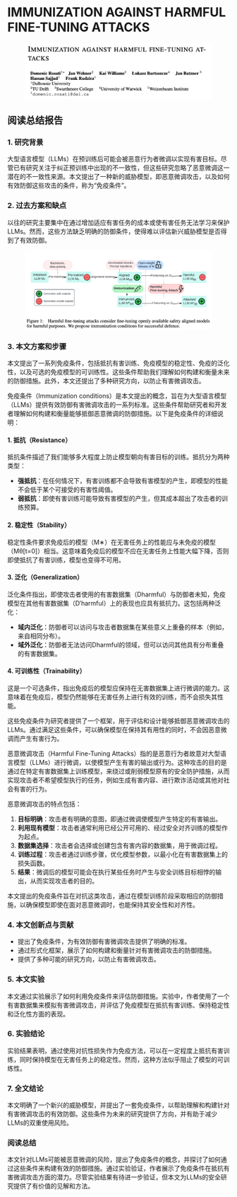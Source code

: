 # IMMUNIZATION AGAINST HARMFUL FINE-TUNING ATTACKS

<figure><img src="../.gitbook/assets/image (2) (1) (1) (1) (1) (1) (1) (1) (1) (1) (1) (1) (1) (1) (1) (1) (1) (1) (1) (1) (1) (1) (1) (1).png" alt=""><figcaption></figcaption></figure>

## 阅读总结报告

### 1. 研究背景

大型语言模型（LLMs）在预训练后可能会被恶意行为者微调以实现有害目标。尽管已有研究关注于纠正预训练中出现的不一致性，但这些研究忽略了恶意微调这一潜在的不一致性来源。本文提出了一种新的威胁模型，即恶意微调攻击，以及如何有效防御这些攻击的条件，称为“免疫条件”。

### 2. 过去方案和缺点

以往的研究主要集中在通过增加适应有害任务的成本或使有害任务无法学习来保护LLMs。然而，这些方法缺乏明确的防御条件，使得难以评估新兴威胁模型是否得到了有效防御。

<figure><img src="../.gitbook/assets/image (3) (1) (1) (1) (1) (1) (1) (1) (1) (1) (1) (1) (1) (1) (1) (1) (1) (1).png" alt=""><figcaption></figcaption></figure>

### 3. 本文方案和步骤

本文提出了一系列免疫条件，包括抵抗有害训练、免疫模型的稳定性、免疫的泛化性，以及可选的免疫模型的可训练性。这些条件帮助我们理解如何构建和衡量未来的防御措施。此外，本文还提出了多种研究方向，以防止有害微调攻击。



免疫条件（Immunization conditions）是本文提出的概念，旨在为大型语言模型（LLMs）提供有效防御有害微调攻击的一系列标准。这些条件帮助研究者和开发者理解如何构建和衡量能够抵御恶意微调的防御措施。以下是免疫条件的详细说明：

#### 1. 抵抗（Resistance）

抵抗条件描述了我们能够多大程度上防止模型朝向有害目标的训练。抵抗分为两种类型：

* **强抵抗**：在任何情况下，有害训练都不会导致有害模型的产生，即模型的性能不会低于某个可接受的有害性阈值。
* **弱抵抗**：即使有害训练可能导致有害模型的产生，但其成本超出了攻击者的训练预算。

#### 2. 稳定性（Stability）

稳定性条件要求免疫后的模型（M∗）在无害任务上的性能应与未免疫的模型（Mθ\[t=0]）相当。这意味着免疫后的模型不应在无害任务上性能大幅下降，否则即使抵抗了有害训练，模型也变得不可用。

#### 3. 泛化（Generalization）

泛化条件指出，即使攻击者使用的有害数据集（Dharmful）与防御者未知，免疫模型在其他有害数据集（D′harmful）上的表现也应具有抵抗力。这包括两种泛化：

* **域内泛化**：防御者可以访问与攻击者数据集在某些意义上重叠的样本（例如，来自相同分布）。
* **域外泛化**：防御者无法访问Dharmful的领域，但可以访问其他具有分布重叠的有害数据集。

#### 4. 可训练性（Trainability）

这是一个可选条件，指出免疫后的模型应保持在无害数据集上进行微调的能力。这意味着在免疫后，模型仍然能够在无害任务上进行有效的训练，而不会损失其性能。

这些免疫条件为研究者提供了一个框架，用于评估和设计能够抵御恶意微调攻击的LLMs。通过满足这些条件，可以确保模型在保持其有用性的同时，不会因恶意微调而产生有害行为。





恶意微调攻击（Harmful Fine-Tuning Attacks）指的是恶意行为者故意对大型语言模型（LLMs）进行微调，以使模型产生有害的输出或行为。这种攻击的目的是通过在特定有害数据集上训练模型，来绕过或削弱模型原有的安全防护措施，从而实现攻击者不希望模型执行的任务，例如生成有害内容、进行欺诈活动或其他对社会有害的行为。

恶意微调攻击的特点包括：

1. **目标明确**：攻击者有明确的意图，即通过微调使模型产生特定的有害输出。
2. **利用现有模型**：攻击者通常利用已经公开可用的、经过安全对齐训练的模型作为起点。
3. **数据集选择**：攻击者会选择或创建包含有害内容的数据集，用于微调过程。
4. **训练过程**：攻击者通过训练步骤，优化模型参数，以最小化在有害数据集上的损失函数。
5. **结果**：微调后的模型可能会在执行某些任务时产生与安全训练目标相悖的输出，从而实现攻击者的目的。

本文提出的免疫条件旨在对抗这类攻击，通过在模型训练阶段采取相应的防御措施，以确保模型即使在面对恶意微调时，也能保持其安全性和对齐性。





### 4. 本文创新点与贡献

* 提出了免疫条件，为有效防御有害微调攻击提供了明确的标准。
* 通过形式化框架，展示了如何构建和衡量针对有害微调攻击的防御措施。
* 提供了多种可能的研究方向，以防止有害微调攻击。

### 5. 本文实验

本文通过实验展示了如何利用免疫条件来评估防御措施。实验中，作者使用了一个有害数据集来模拟有害微调攻击，并评估了免疫模型在抵抗有害训练、保持稳定性和泛化性方面的表现。

### 6. 实验结论

实验结果表明，通过使用对抗性损失作为免疫方法，可以在一定程度上抵抗有害训练，同时保持模型在无害任务上的稳定性。然而，这种方法似乎阻止了模型的可训练性。

### 7. 全文结论

本文明确了一个新兴的威胁模型，并提出了一套免疫条件，以帮助理解和构建针对有害微调攻击的有效防御。这些条件为未来的研究提供了方向，并有助于减少LLMs的双重使用风险。

### 阅读总结

本文针对LLMs可能被恶意微调的风险，提出了免疫条件的概念，并探讨了如何通过这些条件来构建有效的防御措施。通过实验验证，作者展示了免疫条件在抵抗有害微调攻击方面的潜力。尽管实验结果有待进一步验证，但本文为LLMs的安全研究提供了有价值的见解和方法。
